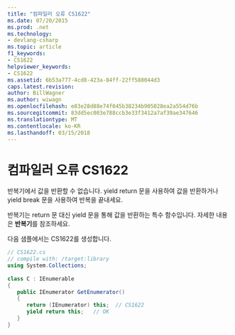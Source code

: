 ```yaml
---
title: "컴파일러 오류 CS1622"
ms.date: 07/20/2015
ms.prod: .net
ms.technology:
- devlang-csharp
ms.topic: article
f1_keywords:
- CS1622
helpviewer_keywords:
- CS1622
ms.assetid: 6b53a777-4cd8-423a-84ff-22ff588044d3
caps.latest.revision: 
author: BillWagner
ms.author: wiwagn
ms.openlocfilehash: e83e28d88e74f045b38234b905028ea2a554d76b
ms.sourcegitcommit: 83dd5ec003e788ccb3e33f3412a7af39ae347646
ms.translationtype: MT
ms.contentlocale: ko-KR
ms.lasthandoff: 03/15/2018
---
```

# <a name="compiler-error-cs1622"></a>컴파일러 오류 CS1622
반복기에서 값을 반환할 수 없습니다. yield return 문을 사용하여 값을 반환하거나 yield break 문을 사용하여 반복을 끝내세요.  
  
 반복기는 return 문 대신 yield 문을 통해 값을 반환하는 특수 함수입니다. 자세한 내용은 **반복기**를 참조하세요.  
  
 다음 샘플에서는 CS1622를 생성합니다.  
  
```csharp  
// CS1622.cs  
// compile with: /target:library  
using System.Collections;  
  
class C : IEnumerable  
{  
   public IEnumerator GetEnumerator()  
   {  
      return (IEnumerator) this;  // CS1622  
      yield return this;   // OK  
   }  
}  
```
